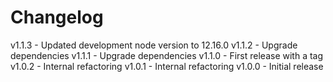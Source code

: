 
# Changelog

v1.1.3 - Updated development node version to 12.16.0
v1.1.2 - Upgrade dependencies
v1.1.1 - Upgrade dependencies
v1.1.0 - First release with a tag
v1.0.2 - Internal refactoring
v1.0.1 - Internal refactoring
v1.0.0 - Initial release
